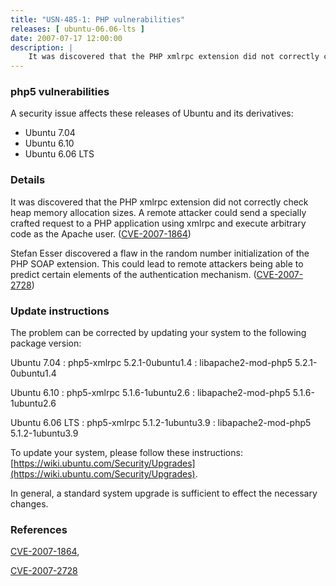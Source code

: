 ```yaml
---
title: "USN-485-1: PHP vulnerabilities"
releases: [ ubuntu-06.06-lts ]
date: 2007-07-17 12:00:00
description: |
    It was discovered that the PHP xmlrpc extension did not correctly check heap memory allocation sizes.  A remote attacker could send a specially crafted request to a PHP application using xmlrpc and execute arbitrary code as the Apache user. ([CVE-2007-1864](http://people.ubuntu.com/~ubuntu-security/cve/CVE-2007-1864))
--- 
```

 
### php5 vulnerabilities

A security issue affects these releases of Ubuntu and its derivatives:

* Ubuntu 7.04
* Ubuntu 6.10
* Ubuntu 6.06 LTS

### Details

It was discovered that the PHP xmlrpc extension did not correctly check heap memory allocation sizes. A remote attacker could send a specially crafted request to a PHP application using xmlrpc and execute arbitrary code as the Apache user. ([CVE-2007-1864](http://people.ubuntu.com/~ubuntu-security/cve/CVE-2007-1864))

Stefan Esser discovered a flaw in the random number initialization of the PHP SOAP extension. This could lead to remote attackers being able to predict certain elements of the authentication mechanism. ([CVE-2007-2728](http://people.ubuntu.com/~ubuntu-security/cve/CVE-2007-2728))

### Update instructions

The problem can be corrected by updating your system to the following package version:

Ubuntu 7.04
 : php5-xmlrpc <span>5.2.1-0ubuntu1.4</span>
 : libapache2-mod-php5 <span>5.2.1-0ubuntu1.4</span>

Ubuntu 6.10
 : php5-xmlrpc <span>5.1.6-1ubuntu2.6</span>
 : libapache2-mod-php5 <span>5.1.6-1ubuntu2.6</span>

Ubuntu 6.06 LTS
 : php5-xmlrpc <span>5.1.2-1ubuntu3.9</span>
 : libapache2-mod-php5 <span>5.1.2-1ubuntu3.9</span>

To update your system, please follow these instructions: [https://wiki.ubuntu.com/Security/Upgrades](https://wiki.ubuntu.com/Security/Upgrades).

In general, a standard system upgrade is sufficient to effect the necessary changes.

### References

 [CVE-2007-1864](http://people.ubuntu.com/~ubuntu-security/cve/CVE-2007-1864), 

 [CVE-2007-2728](http://people.ubuntu.com/~ubuntu-security/cve/CVE-2007-2728)
 
